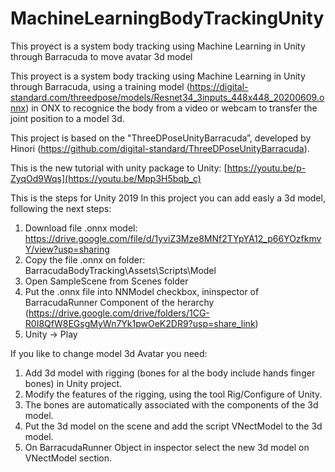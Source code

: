 # MachineLearningBodyTrackingUnity
This proyect is a system body tracking using Machine Learning in Unity  through Barracuda to move avatar 3d model


This proyect is a system body tracking using Machine Learning in Unity 
through Barracuda, using a training model (https://digital-standard.com/threedpose/models/Resnet34_3inputs_448x448_20200609.onnx) in ONX to recognice the body from a video or webcam to transfer the joint position to a model 3d.

This project is based on the "ThreeDPoseUnityBarracuda”, developed by Hinori (https://github.com/digital-standard/ThreeDPoseUnityBarracuda).


This is the new tutorial with unity package to Unity:
[https://youtu.be/p-ZyqOd9Wqs](https://youtu.be/Mpp3H5bqb_c)

This is the steps for Unity 2019
In this project you can add easly a 3d model, following the next steps:

1. Download file .onnx model: https://drive.google.com/file/d/1yviZ3Mze8MNf2TYpYA12_p66YOzfkmvY/view?usp=sharing
2. Copy the file .onnx on folder:  BarracudaBodyTracking\Assets\Scripts\Model
3. Open SampleScene from Scenes folder
4. Put the .onnx file into NNModel checkbox, ininspector of BarracudaRunner Component of the herarchy (https://drive.google.com/drive/folders/1CG-R0I8QfW8EGsgMyWn7Yk1pwOeK2DR9?usp=share_link)
5. Unity -> Play

If you like to change model 3d Avatar you need:
1. Add 3d model with rigging (bones for al the body include hands finger bones) in Unity project.
2. Modify the features of the rigging, using the tool Rig/Configure of Unity.
3. The bones are automatically associated with the components of the 3d model.
4. Put the 3d model on the scene and add the script VNectModel to the 3d model.
5. On BarracudaRunner Object in inspector select the new 3d model on VNectModel section.
